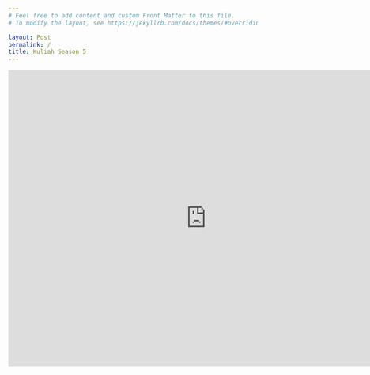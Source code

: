 ```yaml
---
# Feel free to add content and custom Front Matter to this file.
# To modify the layout, see https://jekyllrb.com/docs/themes/#overriding-theme-defaults

layout: Post
permalink: /
title: Kuliah Season 5
---
```


<iframe src="https://calendar.google.com/calendar/embed?height=600&wkst=2&bgcolor=%23ffffff&ctz=Asia%2FMakassar&title=College&showPrint=0&showTabs=0&showCalendars=0&showTz=0&mode=WEEK&src=c3BuMXRkdjl2ZzFhNDg4dGY4OWFhdXF2b3NAZ3JvdXAuY2FsZW5kYXIuZ29vZ2xlLmNvbQ&src=aHQzamxmYWFjNWxmZDYyNjN1bGZoNHRxbDhAZ3JvdXAuY2FsZW5kYXIuZ29vZ2xlLmNvbQ&src=aWQuaW5kb25lc2lhbiNob2xpZGF5QGdyb3VwLnYuY2FsZW5kYXIuZ29vZ2xlLmNvbQ&src=ZW4uaXNsYW1pYyNob2xpZGF5QGdyb3VwLnYuY2FsZW5kYXIuZ29vZ2xlLmNvbQ&color=%23D81B60&color=%23B39DDB&color=%23D50000&color=%230B8043" style="border-width:0" width="800" height="600" frameborder="0" scrolling="no"></iframe>